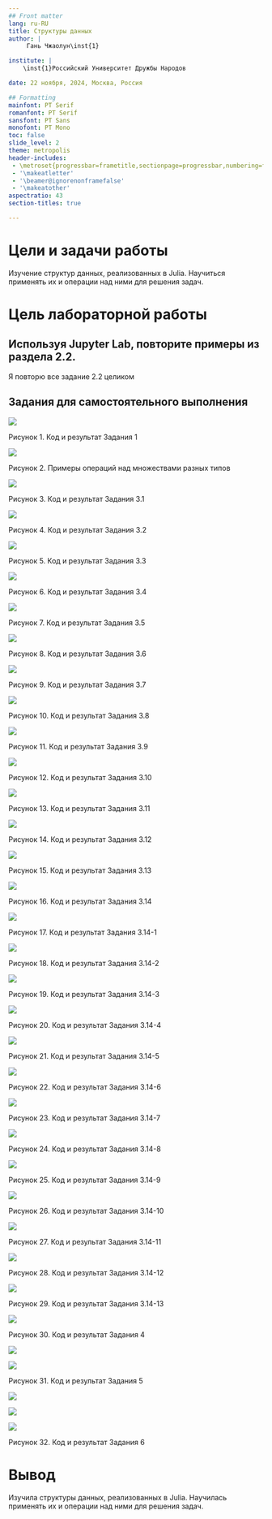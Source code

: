 ```yaml
---
## Front matter
lang: ru-RU
title: Структуры данных
author: |
	 Гань Чжаолун\inst{1}

institute: |
	\inst{1}Российский Университет Дружбы Народов

date: 22 ноября, 2024, Москва, Россия

## Formatting
mainfont: PT Serif
romanfont: PT Serif
sansfont: PT Sans
monofont: PT Mono
toc: false
slide_level: 2
theme: metropolis
header-includes: 
 - \metroset{progressbar=frametitle,sectionpage=progressbar,numbering=fraction}
 - '\makeatletter'
 - '\beamer@ignorenonframefalse'
 - '\makeatother'
aspectratio: 43
section-titles: true

---
```


# Цели и задачи работы

Изучение структур данных, реализованных в Julia. Научиться применять их и операции над ними для решения задач.

# Цель лабораторной работы

## Используя Jupyter Lab, повторите примеры из раздела 2.2.

Я повторю все задание 2.2 целиком

## Задания для самостоятельного выполнения

![](image/11.png)

Рисунок 1. Код и результат Задания 1


![](image/12.png)

Рисунок 2. Примеры операций над множествами разных типов


![](image/13.png)

Рисунок 3. Код и результат Задания 3.1


![](image/14.png)

Рисунок 4. Код и результат Задания 3.2

![](image/15.png)

Рисунок 5. Код и результат Задания 3.3

![](image/16.png)

Рисунок 6. Код и результат Задания 3.4

![](image/17.png)

Рисунок 7. Код и результат Задания 3.5

![](image/18.png)

Рисунок 8. Код и результат Задания 3.6

![](image/19.png)

Рисунок 9. Код и результат Задания 3.7

![](image/20.png)

Рисунок 10. Код и результат Задания 3.8

![](image/21.png)

Рисунок 11. Код и результат Задания 3.9

![](image/22.png)

Рисунок 12. Код и результат Задания 3.10

![](image/23.png)

Рисунок 13. Код и результат Задания 3.11

![](image/24.png)

Рисунок 14. Код и результат Задания 3.12

![](image/25.png)

Рисунок 15. Код и результат Задания 3.13

![](image/26.png)

Рисунок 16. Код и результат Задания 3.14

![](image/27.png)

Рисунок 17. Код и результат Задания 3.14-1

![](image/28.png)

Рисунок 18. Код и результат Задания 3.14-2

![](image/29.png)

Рисунок 19. Код и результат Задания 3.14-3

![](image/30.png)

Рисунок 20. Код и результат Задания 3.14-4

![](image/31.png)

Рисунок 21. Код и результат Задания 3.14-5

![](image/32.png)

Рисунок 22. Код и результат Задания 3.14-6

![](image/33.png)

Рисунок 23. Код и результат Задания 3.14-7

![](image/34.png)

Рисунок 24. Код и результат Задания 3.14-8

![](image/35.png)

Рисунок 25. Код и результат Задания 3.14-9

![](image/36.png)

Рисунок 26. Код и результат Задания 3.14-10

![](image/37.png)

Рисунок 27. Код и результат Задания 3.14-11

![](image/38.png)

Рисунок 28. Код и результат Задания 3.14-12

![](image/39.png)

Рисунок 29. Код и результат Задания 3.14-13

![](image/40.png)

Рисунок 30. Код и результат Задания 4

![](image/41.png)

![](image/42.png)

Рисунок 31. Код и результат Задания 5

![](image/43.png)

![](image/44.png)

![](image/45.png)

Рисунок 32. Код и результат Задания 6

# Вывод
Изучила структуры данных, реализованных в Julia. Научилась применять их и операции над ними для решения задач.

